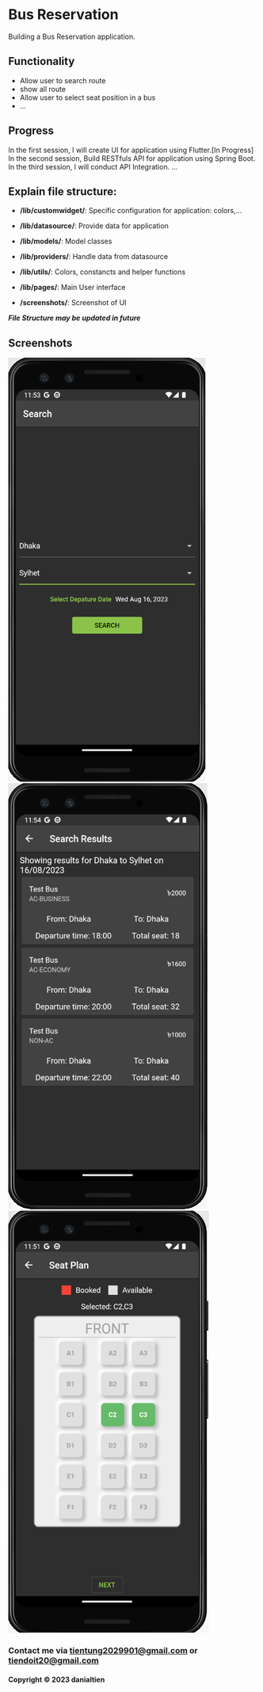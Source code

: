 # Bus Reservation

Building a Bus Reservation application.

## Functionality
- Allow user to search route
- show all route
- Allow user to select seat position in a bus
- ...

## Progress
In the first session, I will create UI for application using Flutter.[In Progress]
In the second session, Build RESTfuls API for application using Spring Boot.
In the third session, I will conduct API Integration.
...


## Explain file structure:
- **/lib/customwidget/**: Specific configuration for application: colors,...
- **/lib/datasource/**: Provide data for application
- **/lib/models/**: Model classes
- **/lib/providers/**: Handle data from datasource
- **/lib/utils/**: Colors, constancts and helper functions
- **/lib/pages/**: Main User interface

- **/screenshots/**: Screenshot of UI

***File Structure may be updated in future***

## Screenshots
![Build Progress](https://github.com/danialtien/bus-reservation/blob/main/Screenshot/Search_route.png)
![Build Progress](https://github.com/danialtien/bus-reservation/blob/main/Screenshot/Search_Result.png)
![Build Progress](https://github.com/danialtien/bus-reservation/blob/main/Screenshot/Seat_Plan_View.png)


### Contact me via tientung2029901@gmail.com or tiendoit20@gmail.com
#### Copyright &#169; 2023 danialtien

